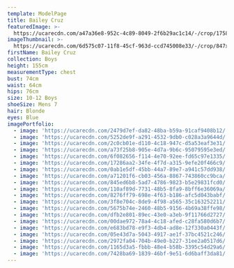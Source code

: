 ```yaml
---
template: ModelPage
title: Bailey Cruz
featuredImage: >-
  https://ucarecdn.com/a47a36e8-952c-4c89-8049-2f6b29ac1c14/-/crop/1758x1281/0,213/-/preview/
imageThumbnail: >-
  https://ucarecdn.com/6d575c07-11f8-45cf-963d-ccd745008e33/-/crop/847x926/402,0/-/preview/
firstName: Bailey Cruz
collection: Boys
height: 155cm
measurementType: chest
bust: 74cm
waist: 64cm
hips: 76cm
size: 10-12 Boys
shoeSize: Mens 7
hair: Blonde
eyes: Blue
imagePortfolio:
  - image: 'https://ucarecdn.com/2479d7ef-da82-48ba-b59a-91caf9408b12/'
  - image: 'https://ucarecdn.com/5252de9f-a291-4532-9db0-c028a3a9644d/'
  - image: 'https://ucarecdn.com/2c0cb01e-d110-4c18-947c-d5a53eaf3e31/'
  - image: 'https://ucarecdn.com/a73f25b8-905e-4d7a-9b6c-95079595e3ed/'
  - image: 'https://ucarecdn.com/6f082656-f114-4e70-92ee-fd65c97e1335/'
  - image: 'https://ucarecdn.com/17286aa2-34fe-4f7d-a315-9efe20f466c9/'
  - image: 'https://ucarecdn.com/0ab1e5df-45bb-44a7-89e7-a941c57dd938/'
  - image: 'https://ucarecdn.com/a71201f6-cb03-456a-8867-743860cc9bca/'
  - image: 'https://ucarecdn.com/845ed6b8-5ad7-4786-9823-b5e29831fcd0/'
  - image: 'https://ucarecdn.com/110af89d-7731-48b5-8fa9-8bff6e36069a/'
  - image: 'https://ucarecdn.com/8276ff79-698e-4f63-b186-afc5d043babf/'
  - image: 'https://ucarecdn.com/3f8e704c-8de9-4f98-a565-35c163252211/'
  - image: 'https://ucarecdn.com/5675b74e-2460-48b5-9156-4b69a38ffe98/'
  - image: 'https://ucarecdn.com/dfb2e801-89ec-43e0-a3eb-9f11766d2727/'
  - image: 'https://ucarecdn.com/00dae972-78a4-4c18-afed-c28fa580d6b7/'
  - image: 'https://ucarecdn.com/e683bd78-e9f3-4db4-ad8e-12f330a0443f/'
  - image: 'https://ucarecdn.com/05e43d7a-5043-4917-ae1f-37bc4521c246/'
  - image: 'https://ucarecdn.com/2972fa04-704b-49e0-b227-31ee2a0517d6/'
  - image: 'https://ucarecdn.com/1165d3a5-fbbb-48e4-b58b-3395c54d29a6/'
  - image: 'https://ucarecdn.com/7428ba69-1839-46bf-9e51-6d6baff3da81/'
---
```


